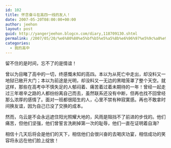 ```yaml
---
id: 102
title: 怀念奋斗在高四一线的友人！
date: 2007-05-20T08:00:00+00:00
author: jeehon
layout: post
guid: http://yangerjeehon.blogcn.com/diary,118709130.shtml
permalink: /2007/05/20/%e6%80%80%e5%bf%b5%e5%a5%8b%e6%96%97%e5%9c%a8%e9%ab%98%e5%9b%9b%e4%b8%80%e7%ba%bf%e7%9a%84%e5%8f%8b%e4%ba%ba%ef%bc%81/
categories:
  - 我的高中
---
```

留不住的是时间，忘不了的是情谊！
    
曾以为目睹了高中的一切，终感慨未知的高四。本以为从死亡中走出，却没料又一地狱已敞开大门；本以为前途是光明，却没料又一无边的黑暗笼罩了整个天空。就这样，那些在高考中不慎失足的人郁闷着、痛苦着过着未期待的一年！曾经一起走过三年艰辛之路的人都纷纷离自己而去，虽然联系还没有中断，但再也找不回曾经那么浓厚的感情了。面对一班都很陌生的人，心里不禁有种寂寞感。再也不敢拿时间换友谊，因为自己已没了交换的成本。
    
然而，乌云是不会永远遮住阳光照耀大地的，风雨是阻挡不了前进的步伐的。他们痛苦，但他们坚强，他们曾誓言洗刷掉第一次的耻辱，他们一直在证明着自海?
    
相信十几天后将会是他们的天下，相信他们会很兴奋的去喝庆功宴，相信成功的笑容将永远在他们脸上绽放！